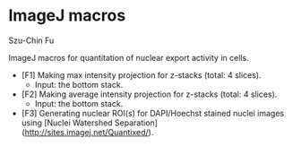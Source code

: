 ImageJ macros
====================
Szu-Chin Fu

ImageJ macros for quantitation of nuclear export activity in cells.
* [F1] Making max intensity projection for z-stacks (total: 4 slices). 
  * Input: the bottom stack.
* [F2] Making average intensity projection for z-stacks (total: 4 slices). 
  * Input: the bottom stack.
* [F3] Generating nuclear ROI(s) for DAPI/Hoechst stained nuclei images using [Nuclei Watershed Separation] (http://sites.imagej.net/Quantixed/).

